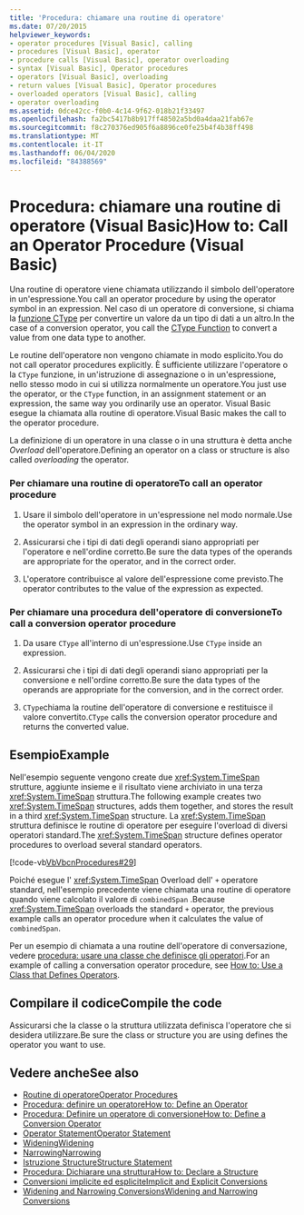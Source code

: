 ```yaml
---
title: 'Procedura: chiamare una routine di operatore'
ms.date: 07/20/2015
helpviewer_keywords:
- operator procedures [Visual Basic], calling
- procedures [Visual Basic], operator
- procedure calls [Visual Basic], operator overloading
- syntax [Visual Basic], Operator procedures
- operators [Visual Basic], overloading
- return values [Visual Basic], Operator procedures
- overloaded operators [Visual Basic], calling
- operator overloading
ms.assetid: 0dce42cc-f0b0-4c14-9f62-018b21f33497
ms.openlocfilehash: fa2bc5417b8b917ff48502a5bd0a4daa21fab67e
ms.sourcegitcommit: f8c270376ed905f6a8896ce0fe25b4f4b38ff498
ms.translationtype: MT
ms.contentlocale: it-IT
ms.lasthandoff: 06/04/2020
ms.locfileid: "84388569"
---
```

# <a name="how-to-call-an-operator-procedure-visual-basic"></a><span data-ttu-id="80062-102">Procedura: chiamare una routine di operatore (Visual Basic)</span><span class="sxs-lookup"><span data-stu-id="80062-102">How to: Call an Operator Procedure (Visual Basic)</span></span>
<span data-ttu-id="80062-103">Una routine di operatore viene chiamata utilizzando il simbolo dell'operatore in un'espressione.</span><span class="sxs-lookup"><span data-stu-id="80062-103">You call an operator procedure by using the operator symbol in an expression.</span></span> <span data-ttu-id="80062-104">Nel caso di un operatore di conversione, si chiama la [funzione CType](../../../language-reference/functions/ctype-function.md) per convertire un valore da un tipo di dati a un altro.</span><span class="sxs-lookup"><span data-stu-id="80062-104">In the case of a conversion operator, you call the [CType Function](../../../language-reference/functions/ctype-function.md) to convert a value from one data type to another.</span></span>  
  
 <span data-ttu-id="80062-105">Le routine dell'operatore non vengono chiamate in modo esplicito.</span><span class="sxs-lookup"><span data-stu-id="80062-105">You do not call operator procedures explicitly.</span></span> <span data-ttu-id="80062-106">È sufficiente utilizzare l'operatore o la `CType` funzione, in un'istruzione di assegnazione o in un'espressione, nello stesso modo in cui si utilizza normalmente un operatore.</span><span class="sxs-lookup"><span data-stu-id="80062-106">You just use the operator, or the `CType` function, in an assignment statement or an expression, the same way you ordinarily use an operator.</span></span> <span data-ttu-id="80062-107">Visual Basic esegue la chiamata alla routine di operatore.</span><span class="sxs-lookup"><span data-stu-id="80062-107">Visual Basic makes the call to the operator procedure.</span></span>  
  
 <span data-ttu-id="80062-108">La definizione di un operatore in una classe o in una struttura è detta anche *Overload* dell'operatore.</span><span class="sxs-lookup"><span data-stu-id="80062-108">Defining an operator on a class or structure is also called *overloading* the operator.</span></span>  
  
### <a name="to-call-an-operator-procedure"></a><span data-ttu-id="80062-109">Per chiamare una routine di operatore</span><span class="sxs-lookup"><span data-stu-id="80062-109">To call an operator procedure</span></span>  
  
1. <span data-ttu-id="80062-110">Usare il simbolo dell'operatore in un'espressione nel modo normale.</span><span class="sxs-lookup"><span data-stu-id="80062-110">Use the operator symbol in an expression in the ordinary way.</span></span>  
  
2. <span data-ttu-id="80062-111">Assicurarsi che i tipi di dati degli operandi siano appropriati per l'operatore e nell'ordine corretto.</span><span class="sxs-lookup"><span data-stu-id="80062-111">Be sure the data types of the operands are appropriate for the operator, and in the correct order.</span></span>  
  
3. <span data-ttu-id="80062-112">L'operatore contribuisce al valore dell'espressione come previsto.</span><span class="sxs-lookup"><span data-stu-id="80062-112">The operator contributes to the value of the expression as expected.</span></span>  
  
### <a name="to-call-a-conversion-operator-procedure"></a><span data-ttu-id="80062-113">Per chiamare una procedura dell'operatore di conversione</span><span class="sxs-lookup"><span data-stu-id="80062-113">To call a conversion operator procedure</span></span>  
  
1. <span data-ttu-id="80062-114">Da usare `CType` all'interno di un'espressione.</span><span class="sxs-lookup"><span data-stu-id="80062-114">Use `CType` inside an expression.</span></span>  
  
2. <span data-ttu-id="80062-115">Assicurarsi che i tipi di dati degli operandi siano appropriati per la conversione e nell'ordine corretto.</span><span class="sxs-lookup"><span data-stu-id="80062-115">Be sure the data types of the operands are appropriate for the conversion, and in the correct order.</span></span>  
  
3. <span data-ttu-id="80062-116">`CType`chiama la routine dell'operatore di conversione e restituisce il valore convertito.</span><span class="sxs-lookup"><span data-stu-id="80062-116">`CType` calls the conversion operator procedure and returns the converted value.</span></span>  
  
## <a name="example"></a><span data-ttu-id="80062-117">Esempio</span><span class="sxs-lookup"><span data-stu-id="80062-117">Example</span></span>  
 <span data-ttu-id="80062-118">Nell'esempio seguente vengono create due <xref:System.TimeSpan> strutture, aggiunte insieme e il risultato viene archiviato in una terza <xref:System.TimeSpan> struttura.</span><span class="sxs-lookup"><span data-stu-id="80062-118">The following example creates two <xref:System.TimeSpan> structures, adds them together, and stores the result in a third <xref:System.TimeSpan> structure.</span></span> <span data-ttu-id="80062-119">La <xref:System.TimeSpan> struttura definisce le routine di operatore per eseguire l'overload di diversi operatori standard.</span><span class="sxs-lookup"><span data-stu-id="80062-119">The <xref:System.TimeSpan> structure defines operator procedures to overload several standard operators.</span></span>  
  
 [!code-vb[VbVbcnProcedures#29](~/samples/snippets/visualbasic/VS_Snippets_VBCSharp/VbVbcnProcedures/VB/Class1.vb#29)]  
  
 <span data-ttu-id="80062-120">Poiché esegue l' <xref:System.TimeSpan> Overload dell' `+` operatore standard, nell'esempio precedente viene chiamata una routine di operatore quando viene calcolato il valore di `combinedSpan` .</span><span class="sxs-lookup"><span data-stu-id="80062-120">Because <xref:System.TimeSpan> overloads the standard `+` operator, the previous example calls an operator procedure when it calculates the value of `combinedSpan`.</span></span>  
  
 <span data-ttu-id="80062-121">Per un esempio di chiamata a una routine dell'operatore di conversazione, vedere [procedura: usare una classe che definisce gli operatori](./how-to-use-a-class-that-defines-operators.md).</span><span class="sxs-lookup"><span data-stu-id="80062-121">For an example of calling a conversation operator procedure, see [How to: Use a Class that Defines Operators](./how-to-use-a-class-that-defines-operators.md).</span></span>  
  
## <a name="compile-the-code"></a><span data-ttu-id="80062-122">Compilare il codice</span><span class="sxs-lookup"><span data-stu-id="80062-122">Compile the code</span></span>  
 <span data-ttu-id="80062-123">Assicurarsi che la classe o la struttura utilizzata definisca l'operatore che si desidera utilizzare.</span><span class="sxs-lookup"><span data-stu-id="80062-123">Be sure the class or structure you are using defines the operator you want to use.</span></span>  
  
## <a name="see-also"></a><span data-ttu-id="80062-124">Vedere anche</span><span class="sxs-lookup"><span data-stu-id="80062-124">See also</span></span>

- [<span data-ttu-id="80062-125">Routine di operatore</span><span class="sxs-lookup"><span data-stu-id="80062-125">Operator Procedures</span></span>](./operator-procedures.md)
- [<span data-ttu-id="80062-126">Procedura: definire un operatore</span><span class="sxs-lookup"><span data-stu-id="80062-126">How to: Define an Operator</span></span>](./how-to-define-an-operator.md)
- [<span data-ttu-id="80062-127">Procedura: Definire un operatore di conversione</span><span class="sxs-lookup"><span data-stu-id="80062-127">How to: Define a Conversion Operator</span></span>](./how-to-define-a-conversion-operator.md)
- [<span data-ttu-id="80062-128">Operator Statement</span><span class="sxs-lookup"><span data-stu-id="80062-128">Operator Statement</span></span>](../../../language-reference/statements/operator-statement.md)
- [<span data-ttu-id="80062-129">Widening</span><span class="sxs-lookup"><span data-stu-id="80062-129">Widening</span></span>](../../../language-reference/modifiers/widening.md)
- [<span data-ttu-id="80062-130">Narrowing</span><span class="sxs-lookup"><span data-stu-id="80062-130">Narrowing</span></span>](../../../language-reference/modifiers/narrowing.md)
- [<span data-ttu-id="80062-131">Istruzione Structure</span><span class="sxs-lookup"><span data-stu-id="80062-131">Structure Statement</span></span>](../../../language-reference/statements/structure-statement.md)
- [<span data-ttu-id="80062-132">Procedura: Dichiarare una struttura</span><span class="sxs-lookup"><span data-stu-id="80062-132">How to: Declare a Structure</span></span>](../data-types/how-to-declare-a-structure.md)
- [<span data-ttu-id="80062-133">Conversioni implicite ed esplicite</span><span class="sxs-lookup"><span data-stu-id="80062-133">Implicit and Explicit Conversions</span></span>](../data-types/implicit-and-explicit-conversions.md)
- [<span data-ttu-id="80062-134">Widening and Narrowing Conversions</span><span class="sxs-lookup"><span data-stu-id="80062-134">Widening and Narrowing Conversions</span></span>](../data-types/widening-and-narrowing-conversions.md)
